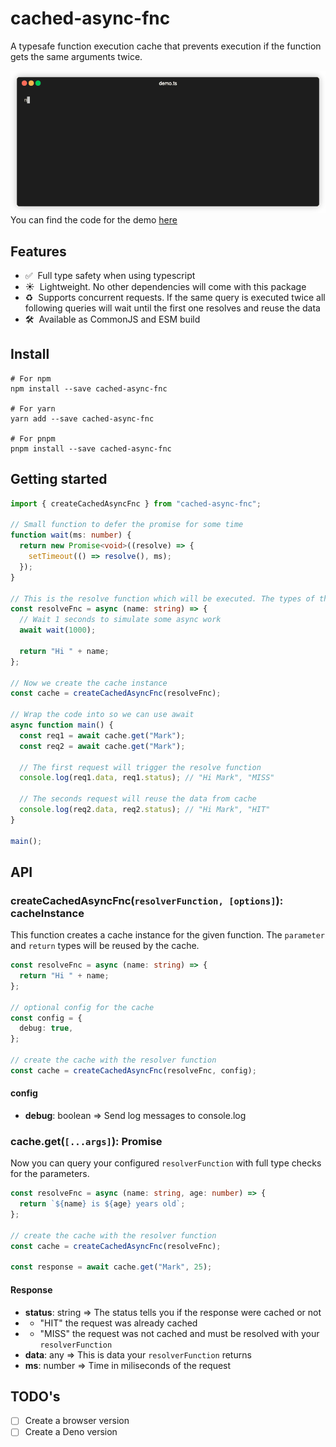 # cached-async-fnc

A typesafe function execution cache that prevents execution if the function gets the same arguments twice.

![Demo](demo/demo.gif)
You can find the code for the demo [here](demo/demo.ts)

## Features

- ✅&nbsp; Full type safety when using typescript
- ☀️&nbsp; Lightweight. No other dependencies will come with this package
- ♻️&nbsp; Supports concurrent requests. If the same query is executed twice all following queries will wait until the first one resolves and reuse the data
- 🛠&nbsp; Available as CommonJS and ESM build

## Install

```shell
# For npm
npm install --save cached-async-fnc

# For yarn
yarn add --save cached-async-fnc

# For pnpm
pnpm install --save cached-async-fnc
```

## Getting started

```typescript
import { createCachedAsyncFnc } from "cached-async-fnc";

// Small function to defer the promise for some time
function wait(ms: number) {
  return new Promise<void>((resolve) => {
    setTimeout(() => resolve(), ms);
  });
}

// This is the resolve function which will be executed. The types of the params and return are used later when you query the cache.
const resolveFnc = async (name: string) => {
  // Wait 1 seconds to simulate some async work
  await wait(1000);

  return "Hi " + name;
};

// Now we create the cache instance
const cache = createCachedAsyncFnc(resolveFnc);

// Wrap the code into so we can use await
async function main() {
  const req1 = await cache.get("Mark");
  const req2 = await cache.get("Mark");

  // The first request will trigger the resolve function
  console.log(req1.data, req1.status); // "Hi Mark", "MISS"

  // The seconds request will reuse the data from cache
  console.log(req2.data, req2.status); // "Hi Mark", "HIT"
}

main();
```

## API

### createCachedAsyncFnc(`resolverFunction, [options]`): cacheInstance

This function creates a cache instance for the given function. The `parameter` and `return` types will be reused by the cache.

```typescript
const resolveFnc = async (name: string) => {
  return "Hi " + name;
};

// optional config for the cache
const config = {
  debug: true,
};

// create the cache with the resolver function
const cache = createCachedAsyncFnc(resolveFnc, config);
```

#### config

- **debug**: boolean => Send log messages to console.log

### cache.get(`[...args]`): Promise

Now you can query your configured `resolverFunction` with full type checks for the parameters.

```typescript
const resolveFnc = async (name: string, age: number) => {
  return `${name} is ${age} years old`;
};

// create the cache with the resolver function
const cache = createCachedAsyncFnc(resolveFnc);

const response = await cache.get("Mark", 25);
```

#### Response

- **status**: string => The status tells you if the response were cached or not
- - "HIT" the request was already cached
- - "MISS" the request was not cached and must be resolved with your `resolverFunction`
- **data**: any => This is data your `resolverFunction` returns
- **ms**: number => Time in miliseconds of the request

## TODO's
- [ ] Create a browser version
- [ ] Create a Deno version
